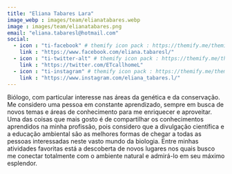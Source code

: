 ```yaml
---
title: "Eliana Tabares Lara"
image_webp : images/team/elianatabares.webp
image : images/team/elianatabares.png
email: "eliana.tabaresl@hotmail.com"
social:
  - icon : "ti-facebook" # themify icon pack : https://themify.me/themify-icons
    link : "https://www.facebook.com/eliana.tabaresl/"
  - icon : "ti-twitter-alt" # themify icon pack : https://themify.me/themify-icons
    link : "https://twitter.com/ETcallhomeL"
  - icon : "ti-instagram" # themify icon pack : https://themify.me/themify-icons
    link : "https://www.instagram.com/eliana_tabares.l/"
---
```


Biólogo, com particular interesse nas áreas da genética e da conservação. Me considero uma pessoa em constante aprendizado, sempre em busca de novos temas e áreas de conhecimento para me enriquecer e aproveitar. Uma das coisas que mais gosto é de compartilhar os conhecimentos aprendidos na minha profissão, pois considero que a divulgação científica e a educação ambiental são as melhores formas de chegar a todas as pessoas interessadas neste vasto mundo da biologia. Entre minhas atividades favoritas está a descoberta de novos lugares nos quais busco me conectar totalmente com o ambiente natural e admirá-lo em seu máximo esplendor.